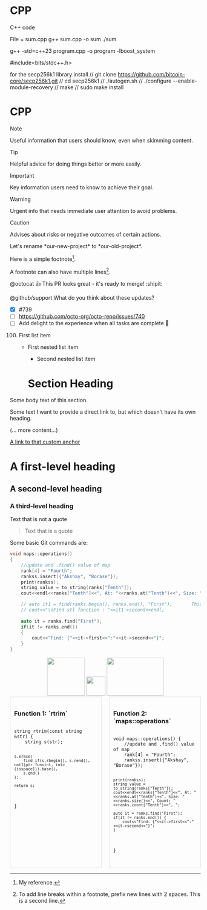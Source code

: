 # CPP
C++ code

File = sum.cpp
g++ sum.cpp -o sum
./sum

g++ -std=c++23 program.cpp -o program -lboost_system

#include<bits/stdc++.h>



for the secp256k1 library install
// git clone https://github.com/bitcoin-core/secp256k1.git
// cd secp256k1
// ./autogen.sh
// ./configure --enable-module-recovery
// make
// sudo make install






# CPP
> [!NOTE]
> Useful information that users should know, even when skimming content.

> [!TIP]
> Helpful advice for doing things better or more easily.

> [!IMPORTANT]
> Key information users need to know to achieve their goal.

> [!WARNING]
> Urgent info that needs immediate user attention to avoid problems.

> [!CAUTION]
> Advises about risks or negative outcomes of certain actions.

Let's rename \*our-new-project\* to \*our-old-project\*.

Here is a simple footnote[^1].

A footnote can also have multiple lines[^2].

[^1]: My reference.
[^2]: To add line breaks within a footnote, prefix new lines with 2 spaces.
This is a second line.

@octocat :+1: This PR looks great - it's ready to merge! :shipit:

@github/support What do you think about these updates?

- [x] #739
- [ ] https://github.com/octo-org/octo-repo/issues/740
- [ ] Add delight to the experience when all tasks are complete :tada:

100. First list item
     - First nested list item
       - Second nested list item

       # Section Heading

Some body text of this section.

<a name="my-custom-anchor-point"></a>
Some text I want to provide a direct link to, but which doesn't have its own heading.

(… more content…)

[A link to that custom anchor](#my-custom-anchor-point)

# A first-level heading
## A second-level heading
### A third-level heading


Text that is not a quote

> Text that is a quote



Some basic Git commands are:
```C++
void maps::operations()
{
    //update and .find() value of map
    rank[4] = "Fourth";
    rankss.insert({"Akshay", "Borase"});
    print(rankss);
    string value = to_string(ranks["Tenth"]);
    cout<<endl<<ranks["Tenth"]<<", At: "<<ranks.at("Tenth")<<", Size: "<<ranks.size()<<", Count: "<<ranks.count("Tenth")<<", ";

    // auto it1 = find(ranks.begin(), ranks.end(), "First");       This find function not works in map
    // cout<<"\nFind stl function : "<<it1->second<<endl;
    
    auto it = ranks.find("First");
    if(it != ranks.end())
    {
        cout<<"Find: {"<<it->first<<":"<<it->second<<"}";
    }
}
```


<div align="center">
  <span><img src="./loginScreen.jpg" height=100 width=100 /></span>
  <span><img src="./aligner.png" height=50 width=50 /></span> <!--invisible-->
  <span><img src="./Expenses.jpg" height=100 width=150 /></span>
</div>


<div style="display: flex; justify-content: space-between; gap: 20px;">

<div style="flex: 1; padding: 10px; border: 1px solid #ddd;">
<h3>Function 1: `rtrim`</h3>
<pre>
<code class="cpp">
string rtrim(const string &str) {
    string s(str);

    s.erase(
        find_if(s.rbegin(), s.rend(), not1(ptr_fun<int, int>(isspace))).base(),
        s.end()
    );

    return s;
}
</code>
</pre>
</div>

<div style="flex: 1; padding: 10px; border: 1px solid #ddd;">
<h3>Function 2: `maps::operations`</h3>
<pre>
<code class="cpp">
void maps::operations() {
    //update and .find() value of map
    rank[4] = "Fourth";
    rankss.insert({"Akshay", "Borase"});

    print(rankss);
    string value = to_string(ranks["Tenth"]);
    cout<<endl<<ranks["Tenth"]<<", At: "<<ranks.at("Tenth")<<", Size: "<<ranks.size()<<", Count: "<<ranks.count("Tenth")<<", ";

    auto it = ranks.find("First");
    if(it != ranks.end()) {
        cout<<"Find: {"<<it->first<<":"<<it->second<<"}";
    }
}
</code>
</pre>
</div>

</div>